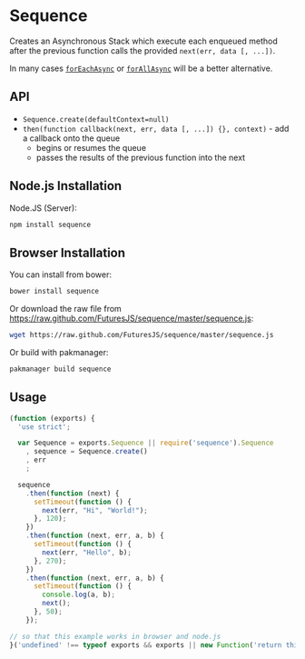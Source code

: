Sequence
===

Creates an Asynchronous Stack which execute each enqueued method after the previous function calls the provided `next(err, data [, ...])`.

In many cases [`forEachAsync`](https://github.com/FuturesJS/forEachAsync) or [`forAllAsync`](https://github.com/FuturesJS/forAllAsync) will be a better alternative.

API
---

  * `Sequence.create(defaultContext=null)`
  * `then(function callback(next, err, data [, ...]) {}, context)` - add a callback onto the queue
    * begins or resumes the queue
    * passes the results of the previous function into the next

Node.js Installation
---

Node.JS (Server):

```bash
npm install sequence
```

Browser Installation
---

You can install from bower:

```bash
bower install sequence
```

Or download the raw file from <https://raw.github.com/FuturesJS/sequence/master/sequence.js>:

```bash
wget https://raw.github.com/FuturesJS/sequence/master/sequence.js
```

Or build with pakmanager:

```bash
pakmanager build sequence
```

Usage
---

```javascript
(function (exports) {
  'use strict';

  var Sequence = exports.Sequence || require('sequence').Sequence
    , sequence = Sequence.create()
    , err
    ;

  sequence
    .then(function (next) {
      setTimeout(function () {
        next(err, "Hi", "World!");
      }, 120);
    })
    .then(function (next, err, a, b) {
      setTimeout(function () {
        next(err, "Hello", b);
      }, 270);
    })
    .then(function (next, err, a, b) {
      setTimeout(function () {
        console.log(a, b);
        next();
      }, 50);
    });

// so that this example works in browser and node.js
}('undefined' !== typeof exports && exports || new Function('return this')()));
```
